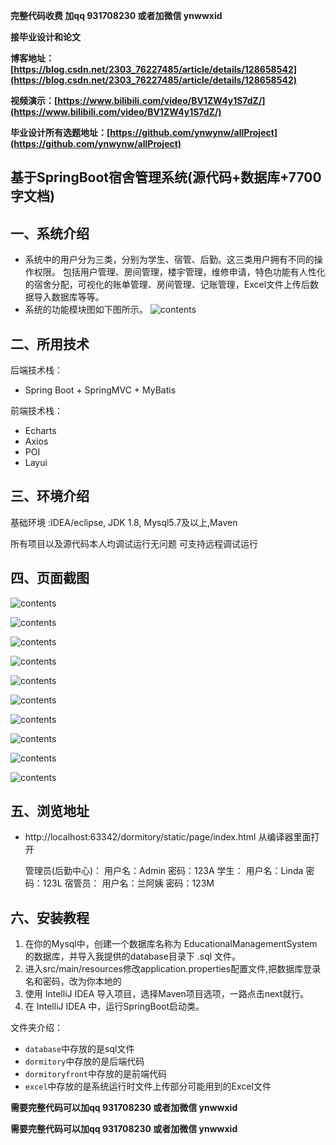 **完整代码收费  加qq  931708230 或者加微信  ynwwxid**

**接毕业设计和论文**

**博客地址：[https://blog.csdn.net/2303_76227485/article/details/128658542](https://blog.csdn.net/2303_76227485/article/details/128658542)**

**视频演示：[https://www.bilibili.com/video/BV1ZW4y1S7dZ/](https://www.bilibili.com/video/BV1ZW4y1S7dZ/)**

**毕业设计所有选题地址：[https://github.com/ynwynw/allProject](https://github.com/ynwynw/allProject)**

## 基于SpringBoot宿舍管理系统(源代码+数据库+7700字文档)

## 一、系统介绍

- 系统中的用户分为三类，分别为学生、宿管、后勤。这三类用户拥有不同的操作权限。
  包括用户管理、房间管理，楼宇管理，维修申请，特色功能有人性化的宿舍分配，可视化的账单管理、房间管理、记账管理，Excel文件上传后数据导入数据库等等。
- 系统的功能模块图如下图所示。
  ![contents](./picture/picture11.png)

## 二、所用技术

后端技术栈：

- Spring Boot + SpringMVC + MyBatis 

前端技术栈：

- Echarts
- Axios
- POI
- Layui


## 三、环境介绍

基础环境 :IDEA/eclipse, JDK 1.8, Mysql5.7及以上,Maven

所有项目以及源代码本人均调试运行无问题 可支持远程调试运行

## 四、页面截图


![contents](./picture/picture1.png)

![contents](./picture/picture2.png)

![contents](./picture/picture3.png)

![contents](./picture/picture4.png)

![contents](./picture/picture5.png)

![contents](./picture/picture6.png)

![contents](./picture/picture7.png)

![contents](./picture/picture8.png)

![contents](./picture/picture9.png)

![contents](./picture/picture10.png)

## 五、浏览地址

* http://localhost:63342/dormitory/static/page/index.html
  从编译器里面打开

  管理员(后勤中心)： 用户名：Admin  密码：123A
  学生：            用户名：Linda  密码：123L
  宿管员：          用户名：兰阿姨  密码：123M

## 六、安装教程

1. 在你的Mysql中，创建一个数据库名称为 EducationalManagementSystem 的数据库，并导入我提供的database目录下 .sql 文件。
2. 进入src/main/resources修改application.properties配置文件,把数据库登录名和密码，改为你本地的
3. 使用 IntelliJ IDEA 导入项目，选择Maven项目选项，一路点击next就行。
4. 在 IntelliJ IDEA 中，运行SpringBoot启动类。



文件夹介绍：

  * `database`中存放的是sql文件
  * `dormitory`中存放的是后端代码
  * `dormitoryfront`中存放的是前端代码
  * `excel`中存放的是系统运行时文件上传部分可能用到的Excel文件
    	
**需要完整代码可以加qq  931708230 或者加微信 ynwwxid**

**需要完整代码可以加qq  931708230 或者加微信  ynwwxid**
